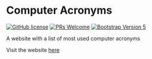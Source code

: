 # Computer Acronyms

[![GitHub license](https://img.shields.io/github/license/Naereen/StrapDown.js.svg)](https://github.com/GabrielCrackPro/computer-acronyms/master/LICENSE)
[![PRs Welcome](https://img.shields.io/badge/PRs-welcome-brightgreen.svg?style=flat-square)](https://github.com/GabrielCrackPro/computer-acronyms/pulls)
[![Bootstrap Version 5](https://img.shields.io/badge/Bootstrap-5.0-blueviolet?style=flat-square&logo=bootstrap)](https://getbootstrap.com/docs/versions/)

A website with a list of most used computer acronyms

Visit the website [here](https://www.computer-acronyms.org)
